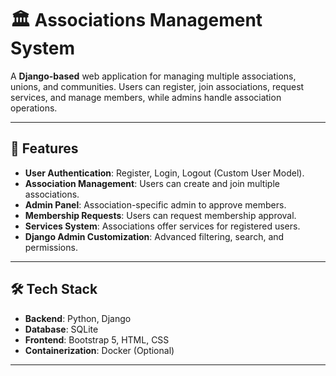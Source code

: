 # 🏛 Associations Management System  

A **Django-based** web application for managing multiple associations, unions, and communities. Users can register, join associations, request services, and manage members, while admins handle association operations.  

---

## 🚀 Features  

- **User Authentication**: Register, Login, Logout (Custom User Model).  
- **Association Management**: Users can create and join multiple associations.  
- **Admin Panel**: Association-specific admin to approve members.  
- **Membership Requests**: Users can request membership approval.  
- **Services System**: Associations offer services for registered users.  
- **Django Admin Customization**: Advanced filtering, search, and permissions.  

---

## 🛠 Tech Stack  

- **Backend**: Python, Django
- **Database**: SQLite  
- **Frontend**: Bootstrap 5, HTML, CSS  
- **Containerization**: Docker (Optional)  

---
